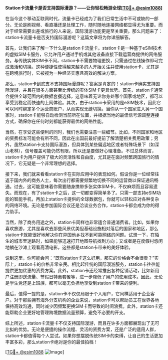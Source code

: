**Station卡流量卡是否支持国际漫游？——让你轻松畅游全球[[TG💪+ @esim1088](https://t.me/s/esim1088)]**

在当今这个移动互联网时代，流量卡已经成为了我们日常生活中不可或缺的一部分。无论是刷视频、看直播还是处理工作，随时随地连接网络都显得尤为重要。而对于经常需要出差或旅行的人来说，国际漫游功能更是至关重要。那么问题来了：station卡流量卡是否支持国际漫游呢？这篇文章将为你详细解答。

首先，让我们来了解一下什么是station卡流量卡。station卡是一种基于eSIM技术的虚拟SIM卡服务，它允许用户通过手机或其他设备直接下载运营商提供的网络服务。与传统实体SIM卡不同，station卡不需要物理更换，只需通过在线操作即可完成激活和切换。这种便捷性使得越来越多的人开始关注并使用station卡，尤其是在跨境旅行时，它被视为一种经济实惠且高效的解决方案。

那么，station卡到底支不支持国际漫游呢？答案是肯定的！station卡确实支持国际漫游，并且在很多方面甚至比传统的实体SIM卡更具优势。首先，station卡通常会提供全球范围内的数据套餐选择，这意味着无论你身处哪个国家或地区，都可以享受到稳定而快速的上网体验。其次，由于station卡采用的是eSIM技术，因此它可以同时绑定多个运营商账户，从而实现无缝切换。当你从一个国家进入另一个国家时，station卡能够自动检测当前所在位置，并根据当地的最佳信号源调整连接方式，确保你在任何时刻都能获得最优的网络性能。

当然，在享受这些便利的同时，我们也需要注意一些细节。比如，不同国家和地区的资费标准可能会有所不同，因此在出国前最好提前了解清楚相关费用政策；另外，虽然station卡支持国际漫游，但具体到某些偏远地区或者特殊场景下（如深山老林），信号覆盖可能仍然有限，所以还是要做好心理准备。不过总体而言，station卡为用户提供了极大的灵活性和自由度，尤其是在面对频繁跨国旅行的情况下，它无疑是一个非常理想的选择。

接下来，我们就来看看station卡在实际应用中的表现如何。假设你是一位经常往返于国内外的商务人士，每次出行都需要频繁地切换不同的运营商以保证通讯畅通。过去，这可能意味着你需要随身携带多张实体SIM卡，不仅麻烦而且容易遗失。而现在，有了station卡之后，这一切都变得简单多了。只需一部支持eSIM功能的智能手机，再加上station卡提供的全球数据包，你就可以轻松应对各种复杂的网络环境。无论是参加国际会议还是洽谈业务合作，station卡都会成为你的得力助手。

当然，除了商务用途之外，station卡同样也非常适合普通消费者。比如，如果你喜欢旅游，尤其是喜欢去那些风景优美但基础设施相对落后的国家和地区，那么station卡就能很好地解决你在异国他乡找不到可靠网络的问题。试想一下，在陌生的城市里迷路时，如果能够迅速打开地图导航找到方向；又或者是在度假村悠闲地躺在沙滩上观看高清电影，这些都是station卡带来的美好体验。

说到这里，你可能会问：“既然station卡这么好用，那它的价格会不会很贵？”实际上，station卡的价格非常亲民。相比起传统的国际漫游服务，station卡往往能提供更加优惠的资费方案。此外，station卡还经常推出各种促销活动，比如新用户注册即送流量、节假日特惠套餐等，进一步降低了用户的使用成本。因此，无论是学生党还是上班族，都可以毫无负担地享受到station卡带来的便利。

最后，值得一提的是，station卡不仅仅局限于个人用户，它同样适用于企业客户。对于那些拥有海外分支机构的企业来说，station卡可以帮助员工在世界各地保持高效沟通，同时减少因频繁更换SIM卡而导致的时间浪费。此外，station卡还能帮助企业更好地管理跨境数据流量预算，避免不必要的开支。

综上所述，station卡流量卡不仅支持国际漫游，而且在许多方面都展现出了无可比拟的优势。无论是便捷的操作流程、灵活的资费方案，还是广泛的适用人群，station卡都值得每个人尝试。如果你想摆脱传统SIM卡的束缚，让自己的生活更加丰富多彩，那么station卡绝对是你的最佳拍档！

[[TG💪+ @esim1088](https://t.me/s/esim1088) ![Image](https://i.postimg.cc/4NQfJmqS/Snipaste-2025-05-13-00-14-12.png)]